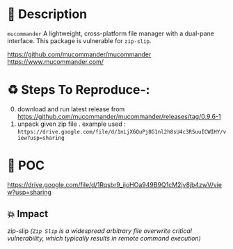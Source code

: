 # :book: Description


 `mucommander` A lightweight, cross-platform file manager with a dual-pane interface. This package is vulnerable for `zip-slip`.

https://github.com/mucommander/mucommander
https://www.mucommander.com/
# :recycle:  Steps To Reproduce-:  
  0) download and run latest release from https://github.com/mucommander/mucommander/releases/tag/0.9.6-1
  1) unpack given zip file . example used : `https://drive.google.com/file/d/1nLjX6QuPj8G1nl2h8sU4c3RSuuICWIHY/view?usp=sharing`

# :telescope: POC

https://drive.google.com/file/d/1Rqsbr9_ijoHOa949B9Q1cM2jv8jb4zwV/view?usp=sharing
## 💥 Impact

zip-slip
*(`Zip Slip` is a widespread arbitrary file overwrite critical vulnerability, which typically results in remote command execution)*

